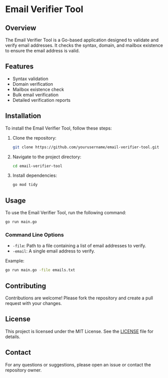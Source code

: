 # Email Verifier Tool

## Overview

The Email Verifier Tool is a Go-based application designed to validate and verify email addresses. It checks the syntax, domain, and mailbox existence to ensure the email address is valid.

## Features

- Syntax validation
- Domain verification
- Mailbox existence check
- Bulk email verification
- Detailed verification reports

## Installation

To install the Email Verifier Tool, follow these steps:

1. Clone the repository:
   ```sh
   git clone https://github.com/yourusername/email-verifier-tool.git
   ```
2. Navigate to the project directory:
   ```sh
   cd email-verifier-tool
   ```
3. Install dependencies:
   ```sh
   go mod tidy
   ```

## Usage

To use the Email Verifier Tool, run the following command:

```sh
go run main.go
```

### Command Line Options

- `-file`: Path to a file containing a list of email addresses to verify.
- `-email`: A single email address to verify.

Example:

```sh
go run main.go -file emails.txt
```

## Contributing

Contributions are welcome! Please fork the repository and create a pull request with your changes.

## License

This project is licensed under the MIT License. See the [LICENSE](LICENSE) file for details.

## Contact

For any questions or suggestions, please open an issue or contact the repository owner.
